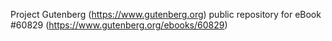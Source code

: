 Project Gutenberg (https://www.gutenberg.org) public repository for eBook #60829 (https://www.gutenberg.org/ebooks/60829)
